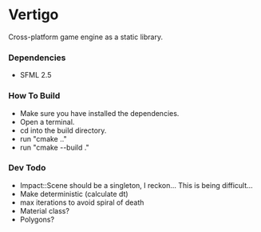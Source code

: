 # Vertigo
Cross-platform game engine as a static library.

### Dependencies
 - SFML 2.5

### How To Build
 - Make sure you have installed the dependencies.
 - Open a terminal.
 - cd into the build directory.
 - run "cmake .."
 - run "cmake --build ."

### Dev Todo
 - Impact::Scene should be a singleton, I reckon... This is being difficult...
 - Make deterministic (calculate dt)
 - max iterations to avoid spiral of death
 - Material class?
 - Polygons?